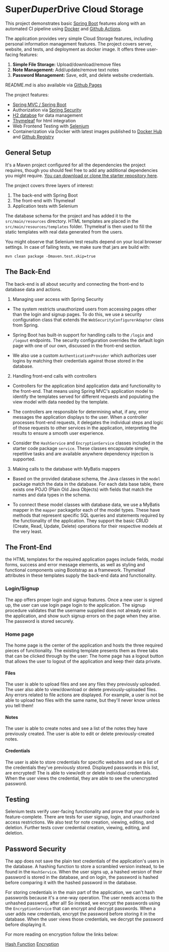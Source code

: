 # Super*Duper*Drive Cloud Storage

This project demonstrates basic [Spring Boot](https://spring.io/guides/gs/spring-boot/) features
along with an automated CI pipeline using [Docker](https://www.docker.com/) and [Github Actions](https://github.com/features/actions).

The application provides very simple Cloud Storage features, including personal information management features.
The project covers server, website, and tests, and deployment as docker image.
It offers three user-facing features:

1. **Simple File Storage:** Upload/download/remove files
2. **Note Management:** Add/update/remove text notes
3. **Password Management:** Save, edit, and delete website credentials.

README.md is also available via [Github Pages]()

The project features:
* [Spring MVC / Spring Boot](https://spring.io/guides/gs/spring-boot/)
* Authorization via [Spring Security](https://spring.io/guides/gs/securing-web/)
* [H2 databse](https://www.h2database.com/html/main.html) for data management
* [Thymeleaf](https://www.thymeleaf.org/) for html integration
* Web Frontend Testing with [Selenium](https://www.selenium.dev/)
* Containerization via Docker with latest images published to 
[Docker Hub]() and 
[Github Registry]()


## General Setup

It's a Maven project configured for all the dependencies the project requires, though you should feel free to add any additional dependencies you might require. [You can download or clone the starter repository here](https://github.com/udacity/nd035-c1-spring-boot-basics-project-starter/tree/master/starter/cloudstorage).

The project  covers three layers of interest:

1. The back-end with Spring Boot
2. The front-end with Thymeleaf
3. Application tests with Selenium

The database schema for the project and has added it to the `src/main/resources` directory.
HTML templates are placed in the `src/main/resources/templates` folder.
Thymeleaf is then used to fill the static templates with real data generated from the users.

You might observe that Selenium test results depend on your local browser settings.
In case of failing tests, we make sure that jars are build with:
````
mvn clean package -Dmaven.test.skip=true
````


## The Back-End

The back-end is all about security and connecting the front-end to database data and actions. 

1. Managing user access with Spring Security

- The system restricts unauthorized users from accessing pages other than the login and signup pages. 
To do this, we use a security configuration class that extends the `WebSecurityConfigurerAdapter` class from Spring. 

- Spring Boot has built-in support for handling calls to the `/login` and `/logout` endpoints. 
The security configuration overrides the default login page with one of our own, discussed in the front-end section.
 
- We also use a custom `AuthenticationProvider` which authorizes user logins by matching their credentials against those stored in the database.  

2. Handling front-end calls with controllers

 - Controllers for the application bind application data and functionality to the front-end. 
That means using Spring MVC's application model to identify the templates served for different requests and populating the view model with data needed by the template. 

 - The controllers are responsible for determining what, if any, error messages the application displays to the user. 
When a controller processes front-end requests, it delegates the individual steps and logic of those requests to other services in the application, interpreting the results to ensure a smooth user experience.

 - Consider the `HashService` and `EncryptionService` classes included in the starter code package `service`. 
These classes encapsulate simple, repetitive tasks and are available anywhere dependency injection is supported.

3. Making calls to the database with MyBatis mappers

 - Based on the provided database schema, the Java classes in the `model` package match the data in the database.
 For each data base table, there exists one POJO (Plain Old Java Objects) with fields that match the names and data types in the schema.

 - To connect these model classes with database data, we use a MyBatis mapper in the `mapper` packagefor each of the model types.
These have methods that represent specific SQL queries and statements required by the functionality of the application.
They support the basic CRUD (Create, Read, Update, Delete) operations for their respective models at the very least. 


## The Front-End

the HTML templates for the required application pages include fields, modal forms, success and error message elements, as well as styling and functional components using Bootstrap as a framework. 
Thymeleaf attributes in these templates supply the back-end data and functionality.

### Login/Signup

The app offers proper login and signup features.
Once a new user is signed up, the user can use login page login to the application.
The signup procedure validates that the username supplied does not already exist in the application, and show such signup errors on the page when they arise. 
The password is stored securely.


### Home page

The home page is the center of the application and hosts the three required pieces of functionality. 
The existing template presents them as three tabs that can be clicked through by the user:
The home page has a logout button that allows the user to logout of the application and keep their data private.

#### Files

The user is able to upload files and see any files they previously uploaded.
The user also able to view/download or delete previously-uploaded files.
Any errors related to file actions are displayed. 
For example, a user is not be able to upload two files with the same name, but they'll never know unless you tell them!

#### Notes
The user is able to create notes and see a list of the notes they have previously created.
The user is able to edit or delete previously-created notes.

#### Credentials
The user is able to store credentials for specific websites and see a list of the credentials they've previously stored.
Displayed passwords in this list, are encrypted!
The is able to view/edit or delete individual credentials. 
When the user views the credential, they are able to see the unencrypted password.


## Testing

Selenium tests verify user-facing functionality and prove that your code is feature-complete.
There are tests for user signup, login, and unauthorized access restrictions.
We also test for note creation, viewing, editing, and deletion.
Further tests cover credential creation, viewing, editing, and deletion.


## Password Security

The app does not save the plain text credentials of the application's users in the database. 
A hashing function to store a scrambled version instead, to be found in the `HashService`.
When the user signs up, a hashed version of their password is stored in the database, and on login, the password is hashed before comparing it with the hashed password in the database. 

For storing credentials in the main part of the application, we can't hash passwords because it's a one-way operation. 
The user needs access to the unhashed password, after all! 
So instead, we encrypt the passwords using the `EncryptionService` that can encrypt and decrypt passwords. 
When a user adds new credentials, encrypt the password before storing it in the database. 
When the user views those credentials, we decrypt the password before displaying it. 

For more reading on encryption follow the links below:

[Hash Function](https://en.wikipedia.org/wiki/Hash_function)
[Encryption](https://en.wikipedia.org/wiki/Encryption)